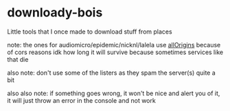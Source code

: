 # downloady-bois
Little tools that I once made to download stuff from places

note: the ones for audiomicro/epidemic/nicknl/lalela use [allOrigins](http://allorigins.win) because of cors reasons idk how long it will survive because sometimes services like that die

also note: don't use some of the listers as they spam the server(s) quite a bit

also also note: if something goes wrong, it won't be nice and alert you of it, it will just throw an error in the console and not work
